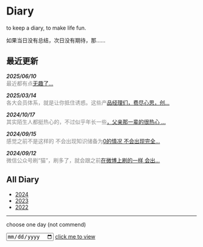 # Diary

to keep a diary, to make life fun.

如果当日没有总结，次日没有期待，那……

## 最近更新


<p>
<span class="date">2025/06/10</span><br />
<span class="details">最近都有点<a href="./2025/06/10">无趣了...</a></span>
</p>
<p>
<span class="date">2025/03/14</span><br />
<span class="details">各大会员体系，就是让你抵住诱惑。这些产<a href="./2025/03/14">品经理们，费尽心思，创...</a></span>
</p>
<p>
<span class="date">2024/10/17</span><br />
<span class="details">其实陌生人都挺热心的，不过似乎年长一些<a href="./2024/10/17">，父亲那一辈的很热心 ...</a></span>
</p>
<p>
<span class="date">2024/09/15</span><br />
<span class="details">感觉之前不是这样的 不会出现知识储备为<a href="./2024/09/15">0的情况 不会出现完全...</a></span>
</p>
<p>
<span class="date">2024/09/12</span><br />
<span class="details">微信公众号刷“猫”，刷多了，就会跟之前<a href="./2024/09/12">在微博上刷的一样 会出...</a></span>
</p>


## All Diary

- [2024]
- [2023]
- [2022]

----

choose one day (not commend)

<input type="date" id="diary_date_info" name="oh" value="new Date()" min="2022-10-20" max="new Date()">
<a id="run" href="https://draugus.github.io/diary/"
    onclick="this.href +=
    document.getElementById('diary_date_info').value
    .replace(/-/g, '/')">click me to view</a>

[2022]: ./2022/
[2023]: ./2023/
[2024]: ./2024/

<style>
.date {
    font-style: italic;
    font-weight: 600;
}
.details {
    color: #878787;
}
</style>
